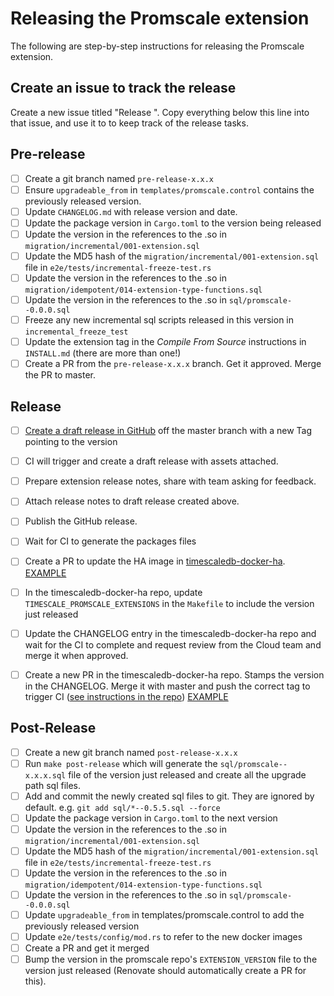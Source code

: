 # Releasing the Promscale extension

The following are step-by-step instructions for releasing the Promscale extension.

## Create an issue to track the release

Create a new issue titled "Release <version to be released here>". Copy everything below this line into that issue, and use it to to keep track of the release tasks.

## Pre-release
- [ ] Create a git branch named `pre-release-x.x.x`
- [ ] Ensure `upgradeable_from` in `templates/promscale.control` contains the previously released version.
- [ ] Update `CHANGELOG.md` with release version and date.
- [ ] Update the package version in `Cargo.toml` to the version being released
- [ ] Update the version in the references to the .so in `migration/incremental/001-extension.sql`
- [ ] Update the MD5 hash of the `migration/incremental/001-extension.sql` file in `e2e/tests/incremental-freeze-test.rs`
- [ ] Update the version in the references to the .so in `migration/idempotent/014-extension-type-functions.sql`
- [ ] Update the version in the references to the .so in `sql/promscale--0.0.0.sql`
- [ ] Freeze any new incremental sql scripts released in this version in `incremental_freeze_test`
- [ ] Update the extension tag in the _Compile From Source_ instructions in `INSTALL.md` (there are more than one!)
- [ ] Create a PR from the `pre-release-x.x.x` branch. Get it approved. Merge the PR to master.

## Release
- [ ] [Create a draft release in GitHub](https://docs.github.com/en/repositories/releasing-projects-on-github/managing-releases-in-a-repository) off the master branch with a new Tag pointing to the version
- [ ] CI will trigger and create a draft release with assets attached.
- [ ] Prepare extension release notes, share with team asking for feedback.
- [ ] Attach release notes to draft release created above.
- [ ] Publish the GitHub release.
- [ ] Wait for CI to generate the packages files
- [ ] Create a PR to update the HA image in [timescaledb-docker-ha](https://github.com/timescale/timescaledb-docker-ha). [EXAMPLE](https://github.com/timescale/timescaledb-docker-ha/pull/285/files)
- [ ] In the timescaledb-docker-ha repo, update `TIMESCALE_PROMSCALE_EXTENSIONS` in the `Makefile` to include the version just released
- [ ] Update the CHANGELOG entry in the timescaledb-docker-ha repo and wait for the CI to complete and request review from the Cloud team and merge it when approved.
- [ ] Create a new PR in the timescaledb-docker-ha repo. Stamps the version in the CHANGELOG. Merge it with master and push the correct tag to trigger CI ([see instructions in the repo](https://github.com/timescale/timescaledb-docker-ha#release-process)) [EXAMPLE](https://github.com/timescale/timescaledb-docker-ha/pull/286/files)


## Post-Release
- [ ] Create a new git branch named `post-release-x.x.x`
- [ ] Run `make post-release` which will generate the `sql/promscale--x.x.x.sql` file of the version just released and create all the upgrade path sql files.
- [ ] Add and commit the newly created sql files to git. They are ignored by default. e.g. `git add sql/*--0.5.5.sql --force`
- [ ] Update the package version in `Cargo.toml` to the next version
- [ ] Update the version in the references to the .so in `migration/incremental/001-extension.sql`
- [ ] Update the MD5 hash of the `migration/incremental/001-extension.sql` file in `e2e/tests/incremental-freeze-test.rs`
- [ ] Update the version in the references to the .so in `migration/idempotent/014-extension-type-functions.sql`
- [ ] Update the version in the references to the .so in `sql/promscale--0.0.0.sql`
- [ ] Update `upgradeable_from` in templates/promscale.control to add the previously released version
- [ ] Update `e2e/tests/config/mod.rs` to refer to the new docker images
- [ ] Create a PR and get it merged
- [ ] Bump the version in the promscale repo's `EXTENSION_VERSION` file to the version just released (Renovate should automatically create a PR for this).
